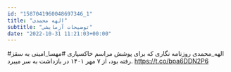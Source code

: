 ```yaml
---
id: "1587041960048697346_1"
title: "الهه محمدی"
subtitle: "توضیحات آزمایشی"
date: "2022-10-31 11:21:03+00:00"
---
```

#الهه_محمدی روزنامه نگاری که برای پوشش مراسم خاکسپاری #مهسا_امینی به سقز رفته بود، از ۷ مهر ۱۴۰۱ در بازداشت به سر میبرد. https://t.co/bpa6DDN2P6
